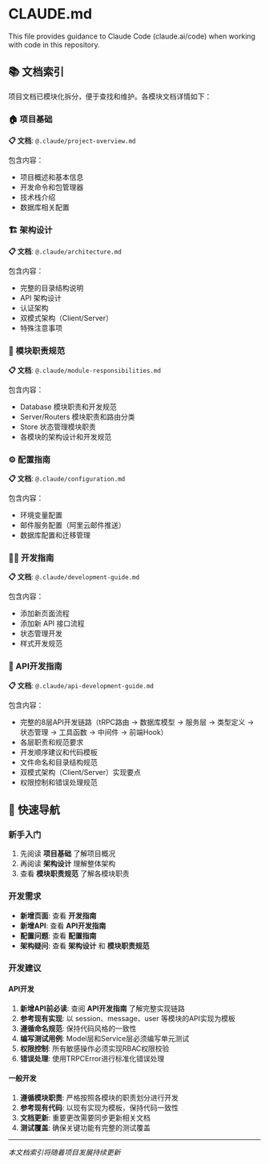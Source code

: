 # CLAUDE.md

This file provides guidance to Claude Code (claude.ai/code) when working with code in this repository.

## 📚 文档索引

项目文档已模块化拆分，便于查找和维护。各模块文档详情如下：

### 🏠 项目基础
**📋 文档**: `@.claude/project-overview.md`

包含内容：
- 项目概述和基本信息
- 开发命令和包管理器
- 技术栈介绍
- 数据库相关配置

### 🏗️ 架构设计
**📋 文档**: `@.claude/architecture.md`

包含内容：
- 完整的目录结构说明
- API 架构设计
- 认证架构
- 双模式架构（Client/Server）
- 特殊注意事项

### 🎯 模块职责规范
**📋 文档**: `@.claude/module-responsibilities.md`

包含内容：
- Database 模块职责和开发规范
- Server/Routers 模块职责和路由分类
- Store 状态管理模块职责
- 各模块的架构设计和开发规范

### ⚙️ 配置指南
**📋 文档**: `@.claude/configuration.md`

包含内容：
- 环境变量配置
- 邮件服务配置（阿里云邮件推送）
- 数据库配置和迁移管理

### 👨‍💻 开发指南
**📋 文档**: `@.claude/development-guide.md`

包含内容：
- 添加新页面流程
- 添加新 API 接口流程
- 状态管理开发
- 样式开发规范

### 🚀 API开发指南
**📋 文档**: `@.claude/api-development-guide.md`

包含内容：
- 完整的8层API开发链路（tRPC路由 → 数据库模型 → 服务层 → 类型定义 → 状态管理 → 工具函数 → 中间件 → 前端Hook）
- 各层职责和规范要求
- 开发顺序建议和代码模板
- 文件命名和目录结构规范
- 双模式架构（Client/Server）实现要点
- 权限控制和错误处理规范

## 🔗 快速导航

### 新手入门
1. 先阅读 **项目基础** 了解项目概况
2. 再阅读 **架构设计** 理解整体架构
3. 查看 **模块职责规范** 了解各模块职责

### 开发需求
- **新增页面**: 查看 **开发指南**
- **新增API**: 查看 **API开发指南**
- **配置问题**: 查看 **配置指南**
- **架构疑问**: 查看 **架构设计** 和 **模块职责规范**

### 开发建议

#### API开发
1. **新增API前必读**: 查阅 **API开发指南** 了解完整实现链路
2. **参考现有实现**: 以 session、message、user 等模块的API实现为模板
3. **遵循命名规范**: 保持代码风格的一致性
4. **编写测试用例**: Model层和Service层必须编写单元测试
5. **权限控制**: 所有敏感操作必须实现RBAC权限校验
6. **错误处理**: 使用TRPCError进行标准化错误处理

#### 一般开发
1. **遵循模块职责**: 严格按照各模块的职责划分进行开发
2. **参考现有代码**: 以现有实现为模板，保持代码一致性
3. **文档更新**: 重要更改需要同步更新相关文档
4. **测试覆盖**: 确保关键功能有完整的测试覆盖

---

*本文档索引将随着项目发展持续更新*
